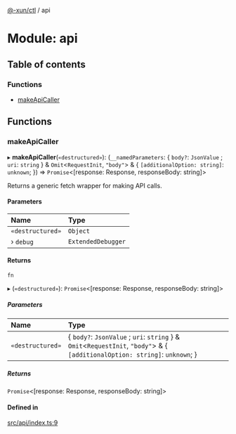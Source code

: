 [@-xun/ctl](../README.md) / api

# Module: api

## Table of contents

### Functions

- [makeApiCaller](api.md#makeapicaller)

## Functions

### makeApiCaller

▸ **makeApiCaller**(`«destructured»`): (`__namedParameters`: \{ `body?`: `JsonValue` ; `uri`: `string`  } & `Omit`\<`RequestInit`, ``"body"``\> & \{ `[additionalOption: string]`: `unknown`;  }) => `Promise`\<[response: Response, responseBody: string]\>

Returns a generic fetch wrapper for making API calls.

#### Parameters

| Name | Type |
| :------ | :------ |
| `«destructured»` | `Object` |
| › `debug` | `ExtendedDebugger` |

#### Returns

`fn`

▸ (`«destructured»`): `Promise`\<[response: Response, responseBody: string]\>

##### Parameters

| Name | Type |
| :------ | :------ |
| `«destructured»` | \{ `body?`: `JsonValue` ; `uri`: `string`  } & `Omit`\<`RequestInit`, ``"body"``\> & \{ `[additionalOption: string]`: `unknown`;  } |

##### Returns

`Promise`\<[response: Response, responseBody: string]\>

#### Defined in

[src/api/index.ts:9](https://github.com/Xunnamius/xunnctl/blob/b15529f/src/api/index.ts#L9)
